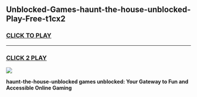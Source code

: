 
## Unblocked-Games-haunt-the-house-unblocked-Play-Free-t1cx2
<h3>
<a href="https://premium76.site?title=haunt-the-house-unblocked&ref=23A">CLICK TO PLAY</a></h3>
<hr>

<h3>
<a href="https://premium76.site?title=haunt-the-house-unblocked&ref=23A">CLICK 2 PLAY</a>
  
</h3>

<a href="https://premium76.site?title=haunt-the-house-unblocked&ref=23A"><img src="https://clearcache.store/games.png"></a>


**haunt-the-house-unblocked games unblocked: Your Gateway to Fun and Accessible Online Gaming**
